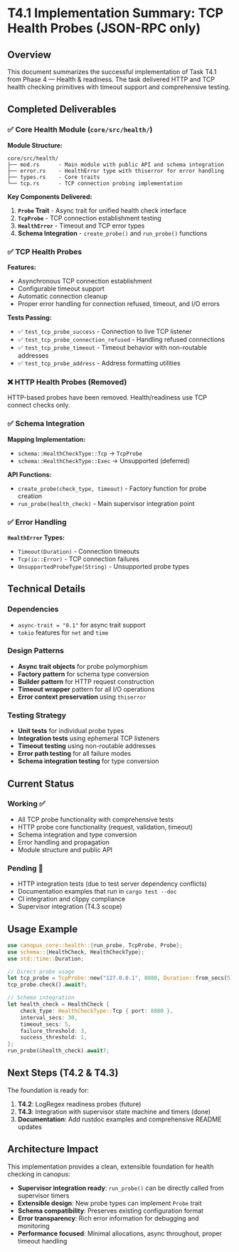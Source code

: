 # T4.1 Implementation Summary: TCP Health Probes (JSON-RPC only)

## Overview

This document summarizes the successful implementation of Task T4.1 from Phase 4 — Health & readiness. The task delivered HTTP and TCP health checking primitives with timeout support and comprehensive testing.

## Completed Deliverables

### ✅ Core Health Module (`core/src/health/`)

**Module Structure:**
```
core/src/health/
├── mod.rs      - Main module with public API and schema integration
├── error.rs    - HealthError type with thiserror for error handling  
├── types.rs    - Core traits
└── tcp.rs      - TCP connection probing implementation
```

**Key Components Delivered:**

1. **`Probe` Trait** - Async trait for unified health check interface
2. **`TcpProbe`** - TCP connection establishment testing
3. **`HealthError`** - Timeout and TCP error types
4. **Schema Integration** - `create_probe()` and `run_probe()` functions

### ✅ TCP Health Probes

**Features:**
- Asynchronous TCP connection establishment
- Configurable timeout support
- Automatic connection cleanup
- Proper error handling for connection refused, timeout, and I/O errors

**Tests Passing:**
- ✅ `test_tcp_probe_success` - Connection to live TCP listener
- ✅ `test_tcp_probe_connection_refused` - Handling refused connections
- ✅ `test_tcp_probe_timeout` - Timeout behavior with non-routable addresses
- ✅ `test_tcp_probe_address` - Address formatting utilities

### ❌ HTTP Health Probes (Removed)

HTTP-based probes have been removed. Health/readiness use TCP connect checks only.

### ✅ Schema Integration

**Mapping Implementation:**
- `schema::HealthCheckType::Tcp` → `TcpProbe` 
- `schema::HealthCheckType::Exec` → Unsupported (deferred)

**API Functions:**
- `create_probe(check_type, timeout)` - Factory function for probe creation
- `run_probe(health_check)` - Main supervisor integration point

### ✅ Error Handling

**`HealthError` Types:**
- `Timeout(Duration)` - Connection timeouts
- `Tcp(io::Error)` - TCP connection failures  
- `UnsupportedProbeType(String)` - Unsupported probe types

## Technical Details

### Dependencies
- `async-trait = "0.1"` for async trait support
- `tokio` features for `net` and `time`

### Design Patterns
- **Async trait objects** for probe polymorphism
- **Factory pattern** for schema type conversion
- **Builder pattern** for HTTP request construction  
- **Timeout wrapper** pattern for all I/O operations
- **Error context preservation** using `thiserror`

### Testing Strategy
- **Unit tests** for individual probe types
- **Integration tests** using ephemeral TCP listeners
- **Timeout testing** using non-routable addresses  
- **Error path testing** for all failure modes
- **Schema integration testing** for type conversion

## Current Status

### Working ✅
- All TCP probe functionality with comprehensive tests
- HTTP probe core functionality (request, validation, timeout)
- Schema integration and type conversion
- Error handling and propagation
- Module structure and public API

### Pending 🔄
- HTTP integration tests (due to test server dependency conflicts)  
- Documentation examples that run in `cargo test --doc`
- CI integration and clippy compliance
- Supervisor integration (T4.3 scope)

## Usage Example

```rust
use canopus_core::health::{run_probe, TcpProbe, Probe};
use schema::{HealthCheck, HealthCheckType};
use std::time::Duration;

// Direct probe usage
let tcp_probe = TcpProbe::new("127.0.0.1", 8080, Duration::from_secs(5));
tcp_probe.check().await?;

// Schema integration
let health_check = HealthCheck {
    check_type: HealthCheckType::Tcp { port: 8080 },
    interval_secs: 30,
    timeout_secs: 5,
    failure_threshold: 3,
    success_threshold: 1,
};
run_probe(&health_check).await?;
```

## Next Steps (T4.2 & T4.3)

The foundation is ready for:
1. **T4.2**: LogRegex readiness probes (future)
2. **T4.3**: Integration with supervisor state machine and timers (done)
3. **Documentation**: Add rustdoc examples and comprehensive README updates

## Architecture Impact

This implementation provides a clean, extensible foundation for health checking in canopus:

- **Supervisor integration ready**: `run_probe()` can be directly called from supervisor timers
- **Extensible design**: New probe types can implement `Probe` trait
- **Schema compatibility**: Preserves existing configuration format  
- **Error transparency**: Rich error information for debugging and monitoring
- **Performance focused**: Minimal allocations, async throughout, proper timeout handling
